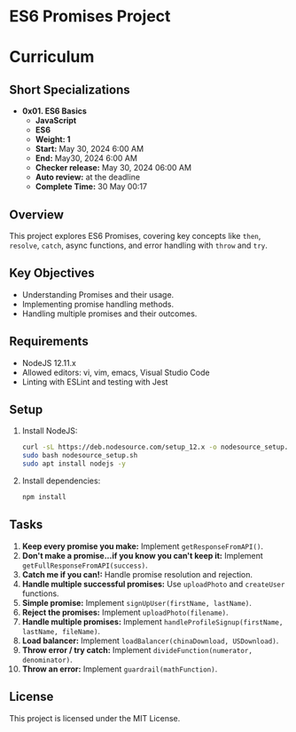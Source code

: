 # ES6 Promises Project

# Curriculum

## Short Specializations
- **0x01. ES6 Basics**  
  - **JavaScript**
  - **ES6**  
  - **Weight: 1**  
  - **Start:** May 30, 2024 6:00 AM  
  - **End:** May30, 2024 6:00 AM  
  - **Checker release:** May 30, 2024 06:00 AM  
  - **Auto review:** at the deadline
  - **Complete Time:** 30 May 00:17


## Overview
This project explores ES6 Promises, covering key concepts like `then`, `resolve`, `catch`, async functions, and error handling with `throw` and `try`.

## Key Objectives
- Understanding Promises and their usage.
- Implementing promise handling methods.
- Handling multiple promises and their outcomes.

## Requirements
- NodeJS 12.11.x
- Allowed editors: vi, vim, emacs, Visual Studio Code
- Linting with ESLint and testing with Jest

## Setup
1. Install NodeJS:
    ```bash
    curl -sL https://deb.nodesource.com/setup_12.x -o nodesource_setup.sh
    sudo bash nodesource_setup.sh
    sudo apt install nodejs -y
    ```

2. Install dependencies:
    ```bash
    npm install
    ```

## Tasks
1. **Keep every promise you make:** Implement `getResponseFromAPI()`.
2. **Don't make a promise...if you know you can't keep it:** Implement `getFullResponseFromAPI(success)`.
3. **Catch me if you can!:** Handle promise resolution and rejection.
4. **Handle multiple successful promises:** Use `uploadPhoto` and `createUser` functions.
5. **Simple promise:** Implement `signUpUser(firstName, lastName)`.
6. **Reject the promises:** Implement `uploadPhoto(filename)`.
7. **Handle multiple promises:** Implement `handleProfileSignup(firstName, lastName, fileName)`.
8. **Load balancer:** Implement `loadBalancer(chinaDownload, USDownload)`.
9. **Throw error / try catch:** Implement `divideFunction(numerator, denominator)`.
10. **Throw an error:** Implement `guardrail(mathFunction)`.

## License
This project is licensed under the MIT License.